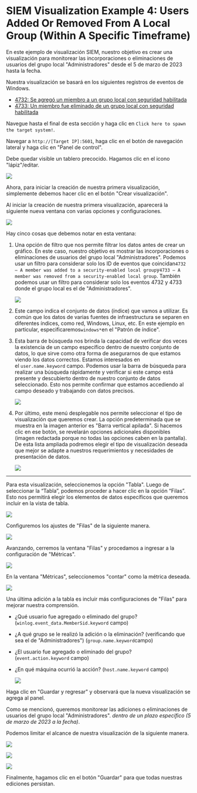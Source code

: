 # SIEM Visualization Example 4: Users Added Or Removed From A Local Group (Within A Specific Timeframe)

En este ejemplo de visualización SIEM, nuestro objetivo es crear una visualización para monitorear las incorporaciones o eliminaciones de usuarios del grupo local "Administradores" desde el 5 de marzo de 2023 hasta la fecha.

Nuestra visualización se basará en los siguientes registros de eventos de Windows.

- [4732: Se agregó un miembro a un grupo local con seguridad habilitada](https://www.ultimatewindowssecurity.com/securitylog/encyclopedia/event.aspx?eventid=4732)
- [4733: Un miembro fue eliminado de un grupo local con seguridad habilitada](https://www.ultimatewindowssecurity.com/securitylog/encyclopedia/event.aspx?eventid=4733)

Navegue hasta el final de esta sección y haga clic en `Click here to spawn the target system!`.

Navegar a `http://[Target IP]:5601`, haga clic en el botón de navegación lateral y haga clic en "Panel de control".

Debe quedar visible un tablero precocido. Hagamos clic en el icono "lápiz"/editar.

![](https://academy.hackthebox.com/storage/modules/211/visualization16.png)

Ahora, para iniciar la creación de nuestra primera visualización, simplemente debemos hacer clic en el botón "Crear visualización".

Al iniciar la creación de nuestra primera visualización, aparecerá la siguiente nueva ventana con varias opciones y configuraciones.

![](https://academy.hackthebox.com/storage/modules/211/visualization1.png)

Hay cinco cosas que debemos notar en esta ventana:

1. Una opción de filtro que nos permite filtrar los datos antes de crear un gráfico. En este caso, nuestro objetivo es mostrar las incorporaciones o eliminaciones de usuarios del grupo local "Administradores". Podemos usar un filtro para considerar solo los ID de eventos que coincidan`4732 – A member was added to a security-enabled local group`y`4733 – A member was removed from a security-enabled local group`. También podemos usar un filtro para considerar solo los eventos 4732 y 4733 donde el grupo local es el de "Administradores".
    
    ![](https://academy.hackthebox.com/storage/modules/211/visualization44.png)
    
2. Este campo indica el conjunto de datos (índice) que vamos a utilizar. Es común que los datos de varias fuentes de infraestructura se separen en diferentes índices, como red, Windows, Linux, etc. En este ejemplo en particular, especificaremos`windows*`en el "Patrón de índice".
3. Esta barra de búsqueda nos brinda la capacidad de verificar dos veces la existencia de un campo específico dentro de nuestro conjunto de datos, lo que sirve como otra forma de asegurarnos de que estamos viendo los datos correctos. Estamos interesados ​​en el `user.name.keyword` campo. Podemos usar la barra de búsqueda para realizar una búsqueda rápidamente y verificar si este campo está presente y descubierto dentro de nuestro conjunto de datos seleccionado. Esto nos permite confirmar que estamos accediendo al campo deseado y trabajando con datos precisos.
    
    ![](https://academy.hackthebox.com/storage/modules/211/visualization11.png)
    
4. Por último, este menú desplegable nos permite seleccionar el tipo de visualización que queremos crear. La opción predeterminada que se muestra en la imagen anterior es "Barra vertical apilada". Si hacemos clic en ese botón, se revelarán opciones adicionales disponibles (imagen redactada porque no todas las opciones caben en la pantalla). De esta lista ampliada podremos elegir el tipo de visualización deseada que mejor se adapte a nuestros requerimientos y necesidades de presentación de datos.
    
    ![](https://academy.hackthebox.com/storage/modules/211/visualization4.png)
    

---

Para esta visualización, seleccionemos la opción "Tabla". Luego de seleccionar la “Tabla”, podemos proceder a hacer clic en la opción “Filas”. Esto nos permitirá elegir los elementos de datos específicos que queremos incluir en la vista de tabla.

![](https://academy.hackthebox.com/storage/modules/211/visualization5.png)

Configuremos los ajustes de "Filas" de la siguiente manera.

![](https://academy.hackthebox.com/storage/modules/211/visualization6.png)

Avanzando, cerremos la ventana "Filas" y procedamos a ingresar a la configuración de "Métricas".

![](https://academy.hackthebox.com/storage/modules/211/visualization7.png)

En la ventana "Métricas", seleccionemos "contar" como la métrica deseada.

![](https://academy.hackthebox.com/storage/modules/211/visualization8.png)

Una última adición a la tabla es incluir más configuraciones de "Filas" para mejorar nuestra comprensión.

- ¿Qué usuario fue agregado o eliminado del grupo? (`winlog.event_data.MemberSid.keyword` campo)
- ¿A qué grupo se le realizó la adición o la eliminación? (verificando que sea el de "Administradores") (`group.name.keyword`campo)
- ¿El usuario fue agregado o eliminado del grupo? (`event.action.keyword` campo)
- ¿En qué máquina ocurrió la acción? (`host.name.keyword` campo)
    
    ![](https://academy.hackthebox.com/storage/modules/211/visualization46.png)
    

Haga clic en "Guardar y regresar" y observará que la nueva visualización se agrega al panel.

Como se mencionó, queremos monitorear las adiciones o eliminaciones de usuarios del grupo local "Administradores". *dentro de un plazo específico (5 de marzo de 2023 a la fecha)*.

Podemos limitar el alcance de nuestra visualización de la siguiente manera.

![](https://academy.hackthebox.com/storage/modules/211/visualization47.png)

![](https://academy.hackthebox.com/storage/modules/211/visualization48.png)

![](https://academy.hackthebox.com/storage/modules/211/visualization50.png)

Finalmente, hagamos clic en el botón "Guardar" para que todas nuestras ediciones persistan.